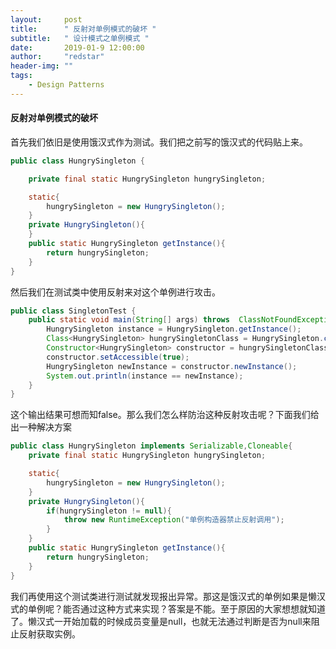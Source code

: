 ```yaml
---
layout:     post
title:      " 反射对单例模式的破坏 "
subtitle:   " 设计模式之单例模式 "
date:       2019-01-9 12:00:00
author:     "redstar"
header-img: ""
tags:
    - Design Patterns
---
```



#### 反射对单例模式的破坏

首先我们依旧是使用饿汉式作为测试。我们把之前写的饿汉式的代码贴上来。
```java
public class HungrySingleton {

    private final static HungrySingleton hungrySingleton;

    static{
        hungrySingleton = new HungrySingleton();
    }
    private HungrySingleton(){
    }
    public static HungrySingleton getInstance(){
        return hungrySingleton;
    }
}
```
然后我们在测试类中使用反射来对这个单例进行攻击。

```java
public class SingletonTest {
    public static void main(String[] args) throws  ClassNotFoundException, NoSuchMethodException, IllegalAccessException {
        HungrySingleton instance = HungrySingleton.getInstance();
        Class<HungrySingleton> hungrySingletonClass = HungrySingleton.class;
        Constructor<HungrySingleton> constructor = hungrySingletonClass.getConstructor();
        constructor.setAccessible(true);
        HungrySingleton newInstance = constructor.newInstance();
        System.out.println(instance == newInstance);
    }
}

```
这个输出结果可想而知false。那么我们怎么样防治这种反射攻击呢？下面我们给出一种解决方案

```java
public class HungrySingleton implements Serializable,Cloneable{
    private final static HungrySingleton hungrySingleton;

    static{
        hungrySingleton = new HungrySingleton();
    }
    private HungrySingleton(){
        if(hungrySingleton != null){
            throw new RuntimeException("单例构造器禁止反射调用");
        }
    }
    public static HungrySingleton getInstance(){
        return hungrySingleton;
    }
}
```
我们再使用这个测试类进行测试就发现报出异常。那这是饿汉式的单例如果是懒汉式的单例呢？能否通过这种方式来实现？答案是不能。至于原因的大家想想就知道了。懒汉式一开始加载的时候成员变量是null，也就无法通过判断是否为null来阻止反射获取实例。

